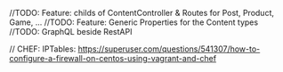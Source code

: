//TODO: Feature: childs of ContentController & Routes for Post, Product, Game, ...
//TODO: Feature: Generic Properties for the Content types
//TODO: GraphQL beside RestAPI




// CHEF: IPTables: https://superuser.com/questions/541307/how-to-configure-a-firewall-on-centos-using-vagrant-and-chef

